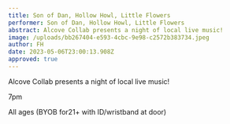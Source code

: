 ```yaml
---
title: Son of Dan, Hollow Howl, Little Flowers
performer: Son of Dan, Hollow Howl, Little Flowers
abstract: Alcove Collab presents a night of local live music!
image: /uploads/bb267404-e593-4cbc-9e98-c2572b383734.jpeg
author: FH
date: 2023-05-06T23:00:13.908Z
approved: true
---
```

Alcove Collab presents a night of local live music!

7﻿pm

A﻿ll ages (BYOB for21+ with ID/wristband at door)